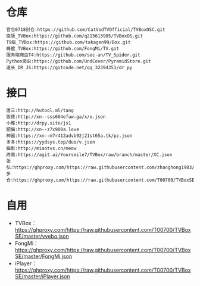 # 仓库
```
官仓0718封仓:https://github.com/CatVodTVOfficial/TVBoxOSC.git
俊版_TVBox:https://github.com/q215613905/TVBoxOS.git
T9版_TVBox:https://github.com/takagen99/Box.git
蜂蜜_TVBox:https://github.com/FongMi/TV.git
服务端爬虫T4:https://github.com/sec-an/TV_Spider.git
Python爬虫:https://github.com/UndCover/PyramidStore.git
道长_DR_JS:https://gitcode.net/qq_32394351/dr_py
```
# 接口
```
唐三:http://hutool.ml/tang
饭佬:http://xn--sss604efuw.ga/x/o.json
小雅:http://drpy.site/js1
肥猫:http://xn--z7x900a.love
神器:https://xn--m7r412advb92j21st65a.tk/pz.json
多多:https://yydsys.top/duo/v.json
猫影:http://miaotvs.cn/meow
终南:https://agit.ai/Yoursmile7/TVBox/raw/branch/master/XC.json
张弘:https://ghproxy.com/https://raw.githubusercontent.com/zhanghong1983/TVBOXZY/main/tvbox.json
多仓:https://ghproxy.com/https://raw.githubusercontent.com/T00700/TVBoxSE/master/vvebo_more.json
```
# 自用
- TVBox：https://ghproxy.com/https://raw.githubusercontent.com/T00700/TVBoxSE/master/vvebo.json
- FongMi：https://ghproxy.com/https://raw.githubusercontent.com/T00700/TVBoxSE/master/FongMi.json
- iPlayer：https://ghproxy.com/https://raw.githubusercontent.com/T00700/TVBoxSE/master/iPlayer.json
